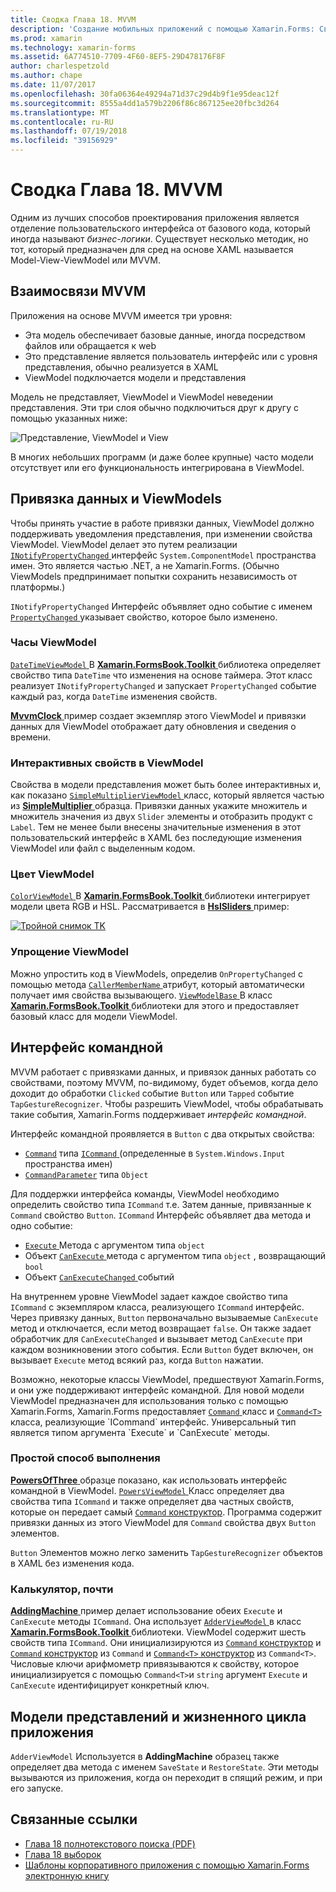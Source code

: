 ```yaml
---
title: Сводка Глава 18. MVVM
description: 'Создание мобильных приложений с помощью Xamarin.Forms: Сводка Глава 18. MVVM'
ms.prod: xamarin
ms.technology: xamarin-forms
ms.assetid: 6A774510-7709-4F60-8EF5-29D478176F8F
author: charlespetzold
ms.author: chape
ms.date: 11/07/2017
ms.openlocfilehash: 30fa06364e49294a71d37c29d4b9f1e95deac12f
ms.sourcegitcommit: 8555a4dd1a579b2206f86c867125ee20fbc3d264
ms.translationtype: MT
ms.contentlocale: ru-RU
ms.lasthandoff: 07/19/2018
ms.locfileid: "39156929"
---
```

# <a name="summary-of-chapter-18-mvvm"></a>Сводка Глава 18. MVVM

Одним из лучших способов проектирования приложения является отделение пользовательского интерфейса от базового кода, который иногда называют *бизнес-логики*. Существует несколько методик, но тот, который предназначен для сред на основе XAML называется Model-View-ViewModel или MVVM.

## <a name="mvvm-interrelationships"></a>Взаимосвязи MVVM

Приложения на основе MVVM имеется три уровня:

- Эта модель обеспечивает базовые данные, иногда посредством файлов или обращается к web
- Это представление является пользователь интерфейс или с уровня представления, обычно реализуется в XAML
- ViewModel подключается модели и представления

Модель не представляет, ViewModel и ViewModel неведении представления. Эти три слоя обычно подключиться друг к другу с помощью указанных ниже:

![Представление, ViewModel и View](images/ch18fg03.png "MVVM")

В многих небольших программ (и даже более крупные) часто модели отсутствует или его функциональность интегрирована в ViewModel.

## <a name="viewmodels-and-data-binding"></a>Привязка данных и ViewModels

Чтобы принять участие в работе привязки данных, ViewModel должно поддерживать уведомления представления, при изменении свойства ViewModel. ViewModel делает это путем реализации [ `INotifyPropertyChanged` ](xref:System.ComponentModel.INotifyPropertyChanged) интерфейс `System.ComponentModel` пространства имен. Это является частью .NET, а не Xamarin.Forms. (Обычно ViewModels предпринимает попытки сохранить независимость от платформы.)

`INotifyPropertyChanged` Интерфейс объявляет одно событие с именем [ `PropertyChanged` ](xref:System.ComponentModel.INotifyPropertyChanged) указывает свойство, которое было изменено.

### <a name="a-viewmodel-clock"></a>Часы ViewModel

[ `DateTimeViewModel` ](https://github.com/xamarin/xamarin-forms-book-samples/blob/master/Libraries/Xamarin.FormsBook.Toolkit/Xamarin.FormsBook.Toolkit/DateTimeViewModel.cs) В [ **Xamarin.FormsBook.Toolkit** ](https://github.com/xamarin/xamarin-forms-book-samples/tree/master/Libraries/Xamarin.FormsBook.Toolkit/Xamarin.FormsBook.Toolkit) библиотека определяет свойство типа `DateTime` что изменения на основе таймера. Этот класс реализует `INotifyPropertyChanged` и запускает `PropertyChanged` событие каждый раз, когда `DateTime` изменения свойств.

[ **MvvmClock** ](https://github.com/xamarin/xamarin-forms-book-samples/tree/master/Chapter18/MvvmClock) пример создает экземпляр этого ViewModel и привязки данных для ViewModel отображает дату обновления и сведения о времени.

### <a name="interactive-properties-in-a-viewmodel"></a>Интерактивных свойств в ViewModel

Свойства в модели представления может быть более интерактивных и, как показано [ `SimpleMultiplierViewModel` ](https://github.com/xamarin/xamarin-forms-book-samples/blob/master/Chapter18/SimpleMultiplier/SimpleMultiplier/SimpleMultiplier/SimpleMultiplierViewModel.cs) класс, который является частью из [ **SimpleMultiplier** ](https://github.com/xamarin/xamarin-forms-book-samples/tree/master/Chapter18/SimpleMultiplier) образца. Привязки данных укажите множитель и множитель значения из двух `Slider` элементы и отобразить продукт с `Label`. Тем не менее были внесены значительные изменения в этот пользовательский интерфейс в XAML без последующие изменения ViewModel или файл с выделенным кодом.

### <a name="a-color-viewmodel"></a>Цвет ViewModel

[ `ColorViewModel` ](https://github.com/xamarin/xamarin-forms-book-samples/blob/master/Libraries/Xamarin.FormsBook.Toolkit/Xamarin.FormsBook.Toolkit/ColorViewModel.cs) В [ **Xamarin.FormsBook.Toolkit** ](https://github.com/xamarin/xamarin-forms-book-samples/tree/master/Libraries/Xamarin.FormsBook.Toolkit/Xamarin.FormsBook.Toolkit) библиотеки интегрирует модели цвета RGB и HSL. Рассматривается в [ **HslSliders** ](https://github.com/xamarin/xamarin-forms-book-samples/tree/master/Chapter18/HslSliders) пример:

[![Тройной снимок TK](images/ch18fg08-small.png "модели цвета HSL")](images/ch18fg08-large.png#lightbox "модели цвета HSL")

### <a name="streamlining-the-viewmodel"></a>Упрощение ViewModel

Можно упростить код в ViewModels, определив `OnPropertyChanged` с помощью метода [ `CallerMemberName` ](xref:System.Runtime.CompilerServices.CallerMemberNameAttribute) атрибут, который автоматически получает имя свойства вызывающего. [ `ViewModelBase` ](https://github.com/xamarin/xamarin-forms-book-samples/blob/master/Libraries/Xamarin.FormsBook.Toolkit/Xamarin.FormsBook.Toolkit/ViewModelBase.cs) В класс [ **Xamarin.FormsBook.Toolkit** ](https://github.com/xamarin/xamarin-forms-book-samples/tree/master/Libraries/Xamarin.FormsBook.Toolkit/Xamarin.FormsBook.Toolkit) библиотеки для этого и предоставляет базовый класс для модели ViewModel.

## <a name="the-command-interface"></a>Интерфейс командной

MVVM работает с привязками данных, и привязок данных работать со свойствами, поэтому MVVM, по-видимому, будет объемов, когда дело доходит до обработки `Clicked` событие `Button` или `Tapped` событие `TapGestureRecognizer`. Чтобы разрешить ViewModel, чтобы обрабатывать такие события, Xamarin.Forms поддерживает *интерфейс командной*.

Интерфейс командной проявляется в `Button` с два открытых свойства:

- [`Command`](xref:Xamarin.Forms.Button.Command) типа [ `ICommand` ](xref:System.Windows.Input.ICommand) (определенные в `System.Windows.Input` пространства имен)
- [`CommandParameter`](xref:Xamarin.Forms.Button.CommandParameter) типа `Object`

Для поддержки интерфейса команды, ViewModel необходимо определить свойство типа `ICommand` т.е. Затем данные, привязанные к `Command` свойство `Button`. `ICommand` Интерфейс объявляет два метода и одно событие:

- [ `Execute` ](xref:System.Windows.Input.ICommand.Execute(System.Object)) Метода с аргументом типа `object`
- Объект [ `CanExecute` ](xref:System.Windows.Input.ICommand.CanExecute(System.Object)) метода с аргументом типа `object` , возвращающий `bool`
- Объект [ `CanExecuteChanged` ](xref:System.Windows.Input.ICommand.CanExecuteChanged) событий

На внутреннем уровне ViewModel задает каждое свойство типа `ICommand` с экземпляром класса, реализующего `ICommand` интерфейс. Через привязку данных, `Button` первоначально вызываемые `CanExecute` метод и отключается, если метод возвращает `false`. Он также задает обработчик для `CanExecuteChanged` и вызывает метод `CanExecute` при каждом возникновении этого события. Если `Button` будет включен, он вызывает `Execute` метод всякий раз, когда `Button` нажатии.

Возможно, некоторые классы ViewModel, предшествуют Xamarin.Forms, и они уже поддерживают интерфейс командной. Для новой модели ViewModel предназначен для использования только с помощью Xamarin.Forms, Xamarin.Forms предоставляет [ `Command` ](xref:Xamarin.Forms.Command) класс и [ `Command<T>` ](xref:Xamarin.Forms.Command`1) класса, реализующие `ICommand` интерфейс. Универсальный тип является типом аргумента `Execute` и `CanExecute` методы.

### <a name="simple-method-executions"></a>Простой способ выполнения

[ **PowersOfThree** ](https://github.com/xamarin/xamarin-forms-book-samples/tree/master/Chapter18/PowersOfThree) образце показано, как использовать интерфейс командной в ViewModel. [ `PowersViewModel` ](https://github.com/xamarin/xamarin-forms-book-samples/blob/master/Chapter18/PowersOfThree/PowersOfThree/PowersOfThree/PowersViewModel.cs) Класс определяет два свойства типа `ICommand` и также определяет два частных свойств, которые он передает самый [ `Command` конструктор](xref:Xamarin.Forms.Command.%23ctor(System.Action)). Программа содержит привязки данных из этого ViewModel для `Command` свойства двух `Button` элементов.

`Button` Элементов можно легко заменить `TapGestureRecognizer` объектов в XAML без изменения кода.

### <a name="a-calculator-almost"></a>Калькулятор, почти

[ **AddingMachine** ](https://github.com/xamarin/xamarin-forms-book-samples/tree/master/Chapter18/AddingMachine) пример делает использование обеих `Execute` и `CanExecute` методы `ICommand`. Она использует [ `AdderViewModel` ](https://github.com/xamarin/xamarin-forms-book-samples/blob/master/Libraries/Xamarin.FormsBook.Toolkit/Xamarin.FormsBook.Toolkit/AdderViewModel.cs) в класс [ **Xamarin.FormsBook.Toolkit** ](https://github.com/xamarin/xamarin-forms-book-samples/blob/master/Libraries/Xamarin.FormsBook.Toolkit/Xamarin.FormsBook.Toolkit/AdderViewModel.cs) библиотеки. ViewModel содержит шесть свойств типа `ICommand`. Они инициализируются из [ `Command` конструктор](xref:Xamarin.Forms.Command.%23ctor(System.Action)) и [ `Command` конструктор](xref:Xamarin.Forms.Command.%23ctor(System.Action,System.Func{System.Boolean})) из `Command` и [ `Command<T>` конструктор](https://developer.xamarin.com/api/constructor/Xamarin.Forms.Command%3CT%3E.Command%3CT%3E/p/System.Action%7BT%7D/System.Func%7BT,System.Boolean%7D/) из `Command<T>`. Числовые ключи арифмометр привязываются к свойству, которое инициализируется с помощью `Command<T>`и `string` аргумент `Execute` и `CanExecute` идентифицирует конкретный ключ.

## <a name="viewmodels-and-the-application-lifecycle"></a>Модели представлений и жизненного цикла приложения

`AdderViewModel` Используется в **AddingMachine** образец также определяет два метода с именем `SaveState` и `RestoreState`. Эти методы вызываются из приложения, когда он переходит в спящий режим, и при его запуске.



## <a name="related-links"></a>Связанные ссылки

- [Глава 18 полнотекстового поиска (PDF)](https://download.xamarin.com/developer/xamarin-forms-book/XamarinFormsBook-Ch18-Apr2016.pdf)
- [Глава 18 выборок](https://github.com/xamarin/xamarin-forms-book-samples/tree/master/Chapter18)
- [Шаблоны корпоративного приложения с помощью Xamarin.Forms электронную книгу](~/xamarin-forms/enterprise-application-patterns/index.md)
